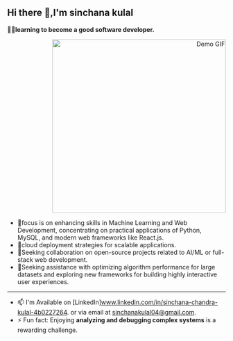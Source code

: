 
 ## Hi there 👋,I'm sinchana kulal

**👨‍💻learning to become a good software developer.**

<p align="right">
  <img src="https://media3.giphy.com/media/v1.Y2lkPTc5MGI3NjExOWhreXZxb21kdWFnY3E5M3lubGdmYmw3dzBtNG9jcjBubG4yZHowNCZlcD12MV9pbnRlcm5hbF9naWZfYnlfaWQmY3Q9Zw/hpXdHPfFI5wTABdDx9/giphy.gif" alt="Demo GIF" width="400">
</p>


- 🔭focus is on enhancing skills in Machine Learning and Web Development, concentrating on practical applications of Python, MySQL, and modern web frameworks like React.js.
- 🌱cloud deployment strategies for scalable applications.
- 👯Seeking collaboration on open-source projects related to AI/ML or full-stack web development.
- 💬Seeking assistance with optimizing algorithm performance for large datasets and exploring new frameworks for building highly interactive user experiences.

---
- 📫 I'm Available on [LinkedIn]www.linkedin.com/in/sinchana-chandra-kulal-4b0227264. or via email at sinchanakulal04@gmail.com.
- ⚡ Fun fact: Enjoying **analyzing and debugging complex systems** is a rewarding challenge.


